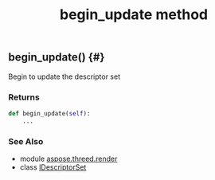 ﻿---
title: begin_update method
second_title: Aspose.3D for Python via .NET API References
description: 
type: docs
weight: 20
url: /python-net/aspose.threed.render/idescriptorset/begin_update/
is_root: false
---

## begin_update() {#}

Begin to update the descriptor set

### Returns 





```python
def begin_update(self):
    ...
```





### See Also
* module [aspose.threed.render](../../)
* class [IDescriptorSet](/3d/python-net/aspose.threed.render/idescriptorset)
